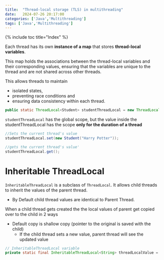 ```yaml
---
title:  "Thread-local storage (TLS) in multithreading"
date:   2024-07-26 20:17:00
categories: ['Java','Multithreading']
tags: ['Java','Multithreading']
---
```


{% include toc title="Index" %}

Each thread has its own **instance of a map** that stores **thread-local variables**.

This map holds the associations between the thread-local variables and their corresponding values,
ensuring that the variables are unique to the thread and are not shared across other threads.

This allows threads to maintain 
- isolated states, 
- preventing race conditions and
- ensuring data consistency within each thread.

```java
public static ThreadLocal<Student> studentThreadLocal = new ThreadLocal<Student>();
```

`studentThreadLocal` has the global scope, but the value inside the
studentThreadLocal has the scope **only for the duration of a thread**

```java
//Sets the current thread's value
studentThreadLocal.set(new Student("Harry Potter"));

//gets the current thread's value'
studentThreadLocal.get();
```

# Inheritable ThreadLocal

`InheritableThreadLocal` is a subclass of `ThreadLocal`. It allows child threads
to inherit the values of the parent thread.

- By Default child thread values are identical to Parent Thread.

When a child thread gets created the the local values of parent get copied over
to the child in 2 ways

- Default copy is shallow copy (pointer to the original is saved with the child)
    - If the child thread sets a new value, parent thread will see the updated
      value

```java
// InheritableThreadLocal variable
private static final InheritableThreadLocal<String> threadLocalValue = new InheritableThreadLocal<>();
```
